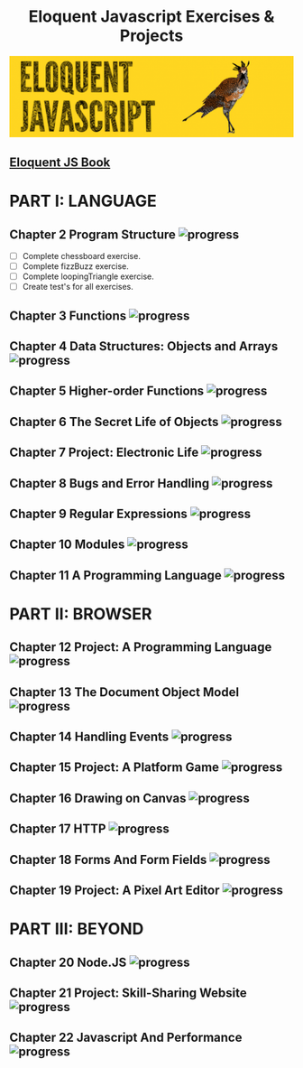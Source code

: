 <p align="center">
  <h1 align="center"> Eloquent Javascript Exercises & Projects</h1>
</p>
<p align="center">
  <img src="images/eloquent-javascript.png" />
</p>


## [ Eloquent JS Book ](https://eloquentjavascript.net/)

# PART I: LANGUAGE 

## Chapter 2 Program Structure ![progress](http://progressed.io/bar/100?title=completed "progress")
- [ ] Complete chessboard exercise.
- [ ] Complete fizzBuzz exercise.
- [ ] Complete loopingTriangle exercise.
- [ ] Create test's  for all exercises.

## Chapter 3 Functions ![progress](http://progressed.io/bar/100?title=completed "progress")

## Chapter 4 Data Structures: Objects and Arrays ![progress](http://progressed.io/bar/0?title=completed "progress")

## Chapter 5 Higher-order Functions ![progress](http://progressed.io/bar/0?title=completed "progress")

## Chapter 6 The Secret Life of Objects ![progress](http://progressed.io/bar/0?title=completed "progress")

## Chapter 7 Project: Electronic Life ![progress](http://progressed.io/bar/0?title=completed "progress")

## Chapter 8 Bugs and Error Handling ![progress](http://progressed.io/bar/0?title=completed "progress")

## Chapter 9 Regular Expressions ![progress](http://progressed.io/bar/0?title=completed "progress")

## Chapter 10 Modules ![progress](http://progressed.io/bar/0?title=completed "progress")

## Chapter 11 A Programming Language ![progress](http://progressed.io/bar/0?title=completed "progress")

# PART II: BROWSER

## Chapter 12 Project: A Programming Language ![progress](http://progressed.io/bar/0?title=completed "progress")

## Chapter 13 The Document Object Model ![progress](http://progressed.io/bar/0?title=completed "progress")

## Chapter 14 Handling Events ![progress](http://progressed.io/bar/0?title=completed "progress")

## Chapter 15 Project: A Platform Game ![progress](http://progressed.io/bar/0?title=completed "progress")

## Chapter 16 Drawing on Canvas ![progress](http://progressed.io/bar/0?title=completed "progress")

## Chapter 17 HTTP ![progress](http://progressed.io/bar/0?title=completed "progress")

## Chapter 18  Forms And Form Fields ![progress](http://progressed.io/bar/0?title=completed "progress")

## Chapter 19 Project: A Pixel Art Editor ![progress](http://progressed.io/bar/0?title=completed "progress")

# PART III: BEYOND

## Chapter 20 Node.JS ![progress](http://progressed.io/bar/0?title=completed "progress")

## Chapter 21 Project: Skill-Sharing Website ![progress](http://progressed.io/bar/0?title=completed "progress")

## Chapter 22 Javascript And Performance ![progress](http://progressed.io/bar/0?title=completed "progress")


